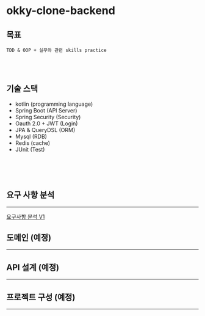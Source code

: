 # okky-clone-backend

## 목표

    TDD & OOP + 실무와 관련 skills practice

</br></br>

## 기술 스택
* kotlin (programming language)
* Spring Boot (API Server)
* Spring Security (Security)
* Oauth 2.0 + JWT (Login)
* JPA & QueryDSL (ORM)
* Mysql (RDB)
* Redis (cache)
* JUnit (Test)

</br></br></br>

## 요구 사항 분석 
---
[요구사항 분석 V1](https://github.com/ProdToy/okky-clone-backend/blob/main/docs/%EC%9A%94%EA%B5%AC%EC%82%AC%ED%95%AD%EB%B6%84%EC%84%9D.md)

## 도메인 (예정)
---

## API 설계 (예정)
---

## 프로젝트 구성 (예정)
---